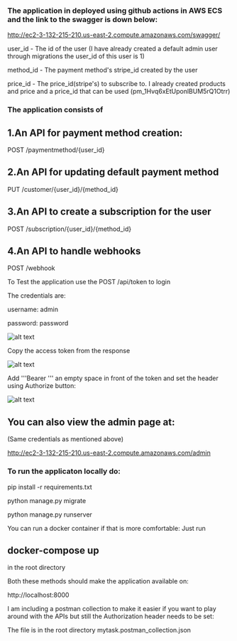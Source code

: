 ### The application in deployed using github actions in AWS ECS and the link to the swagger is down below:
http://ec2-3-132-215-210.us-east-2.compute.amazonaws.com/swagger/

user_id - The id of the user (I have already created a default admin user through migrations the user_id of this user is 1)

method_id - The payment method's stripe_id created by the user

price_id - The price_id(stripe's) to subscribe to. I already created products and price and a price_id that can be used (pm_1Hvq6xEtUponlBUM5rQ1Otrr)



### The application consists of 
## 1.An API for payment method creation:
POST /paymentmethod/{user_id}

## 2.An API for updating default payment method
PUT /customer/{user_id}/{method_id}

## 3.An API to create a subscription for the user
POST /subscription/{user_id}/{method_id}

## 4.An API to handle webhooks
POST /webhook

To Test the application use the POST /api/token to login

The credentials are:

username: admin

password: password

![alt text](https://i.ibb.co/fdsDbv0/example-login.png)

Copy the access token from the response

![alt text](https://i.ibb.co/k1hC6Jz/example-token.png)

Add '''Bearer ''' an empty space in front of the token and set the header using Authorize button:

![alt text](https://i.ibb.co/J75SBqC/token-setting.png)

## You can also view the admin page at:
(Same credentials as mentioned above)

http://ec2-3-132-215-210.us-east-2.compute.amazonaws.com/admin

### To run the applicaton locally do:
pip install -r requirements.txt

python manage.py migrate

python manage.py runserver

You can run a docker container if that is more comfortable:
Just run 
## docker-compose up 
in the root directory

Both these methods should make the application available on:

http://localhost:8000

I am including a postman collection to make it easier if you want to play around with the APIs but still the Authorization header needs to be set:

The file is in the root directory mytask.postman_collection.json

